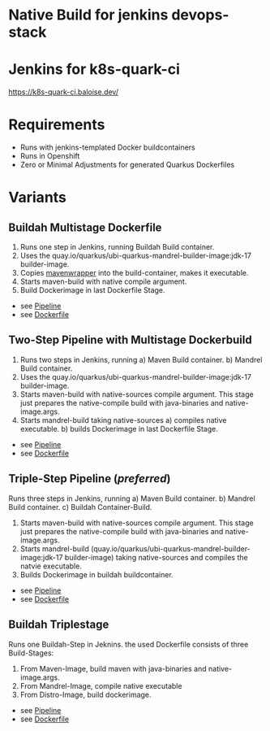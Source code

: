 # Native Build for jenkins devops-stack

# Jenkins for k8s-quark-ci

https://k8s-quark-ci.baloise.dev/

# Requirements

* Runs with jenkins-templated Docker buildcontainers
* Runs in Openshift
* Zero or Minimal Adjustments for generated Quarkus Dockerfiles

# Variants

## Buildah Multistage Dockerfile

1) Runs one step in Jenkins, running Buildah Build container.
2) Uses the quay.io/quarkus/ubi-quarkus-mandrel-builder-image:jdk-17 builder-image.
3) Copies [mavenwrapper](.mvn/wrapper) into the build-container, makes it executable.
4) Starts maven-build with native compile argument.
5) Build Dockerimage in last Dockerfile Stage.

* see [Pipeline](../ci/robert-multistage-build.groovy)
* see [Dockerfile](src/main/docker/Dockerfile.multistage)

## Two-Step Pipeline with Multistage Dockerbuild

1) Runs two steps in Jenkins, running
    a) Maven Build container.
    b) Mandrel Build container.
2) Uses the quay.io/quarkus/ubi-quarkus-mandrel-builder-image:jdk-17 builder-image.
3) Starts maven-build with native-sources compile argument. This stage just prepares the native-compile build with java-binaries and native-image.args.
4) Starts mandrel-build taking native-sources
    a) compiles native executable.
    b) builds Dockerimage in last Dockerfile Stage.

* see [Pipeline](../ci/robert-twostep-multistage-build.groovy)
* see [Dockerfile](src/main/docker/Dockerfile.twostep-multistage)

## Triple-Step Pipeline (_preferred_)

Runs three steps in Jenkins, running
    a) Maven Build container.
    b) Mandrel Build container.
    c) Buildah Container-Build.

1) Starts maven-build with native-sources compile argument. This stage just prepares the native-compile build with java-binaries and native-image.args.
2) Starts mandrel-build (quay.io/quarkus/ubi-quarkus-mandrel-builder-image:jdk-17 builder-image) taking native-sources and compiles the natvie executable.
3) Builds Dockerimage in buildah buildcontainer.

* see [Pipeline](../ci/robert-triplestep-build.groovy)
* see [Dockerfile](src/main/docker/Dockerfile.triplestep)

## Buildah Triplestage

Runs one Buildah-Step in Jeknins.
the used Dockerfile consists of three Build-Stages:
1) From Maven-Image, build maven with java-binaries and native-image.args.
2) From Mandrel-Image, compile native executable
3) From Distro-Image, build dockerimage.

* see [Pipeline](../ci/robert-triplestage-build.groovy)
* see [Dockerfile](src/main/docker/Dockerfile.buildah-triplestage)
